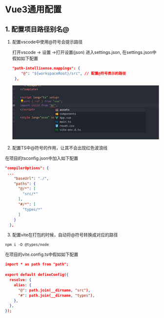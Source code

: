 # Vue3通用配置

## 1. 配置项目路径别名@

1. 配置vscode中使用@符号会提示路径

   打开vscode -> 设置 ->打开设置(json) 进入settings.json, 在settings.json中假如如下配置

   ```json
   "path-intellisense.mappings": {
       "@": "${workspaceRoot}/src", // 配置@符号表示的路径
    },
   ```

   ![image-20221203221727520](vue通用配置.assets/image-20221203221727520.png) 

   

2.  配置TS中@符号的作用，让其不会出现红色波浪线

   在项目的tsconfig.json中加入如下配置

   ```json
   "compilerOptions": {
   	...
       "baseUrl": "./",
       "paths": {
         "@/*": [
           "src/*"
         ],
         "#/*": [
           "types/*"
         ]
       }
     },
   ```

   

3.  配置vite在打包的时候，自动将@符号转换成对应的路径

   ```shell
   npm i -D @types/node
   ```

   在项目的vite.config.ts中假如如下配置

   ```json
   import * as path from "path";
   
   export default defineConfig({
     resolve: {
       alias: {
         "@": path.join(__dirname, "src"),
         "#": path.join(__dirname, "types"),
       },
     },
   });
   ```

   
